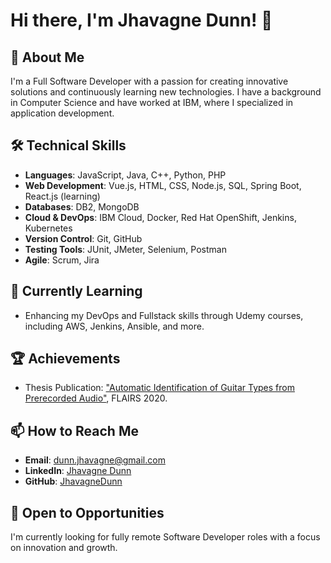# Hi there, I'm Jhavagne Dunn! 👋

## 🚀 About Me
I'm a Full Software Developer with a passion for creating innovative solutions and continuously learning new technologies. I have a background in Computer Science and have worked at IBM, where I specialized in application development.

## 🛠 Technical Skills
- **Languages**: JavaScript, Java, C++, Python, PHP
- **Web Development**: Vue.js, HTML, CSS, Node.js, SQL, Spring Boot, React.js (learning)
- **Databases**: DB2, MongoDB
- **Cloud & DevOps**: IBM Cloud, Docker, Red Hat OpenShift, Jenkins, Kubernetes
- **Version Control**: Git, GitHub
- **Testing Tools**: JUnit, JMeter, Selenium, Postman
- **Agile**: Scrum, Jira

## 🌱 Currently Learning
- Enhancing my DevOps and Fullstack skills through Udemy courses, including AWS, Jenkins, Ansible, and more.

## 🏆 Achievements
- Thesis Publication: ["Automatic Identification of Guitar Types from Prerecorded Audio"](https://cdn.aaai.org/ocs/18453/18453-79393-1-PB.pdf), FLAIRS 2020.

## 📫 How to Reach Me
- **Email**: dunn.jhavagne@gmail.com
- **LinkedIn**: [Jhavagne Dunn](https://www.linkedin.com/in/jhavagne-dunn-0bb196114)
- **GitHub**: [JhavagneDunn](https://github.com/jhavagned)

## 💼 Open to Opportunities
I'm currently looking for fully remote Software Developer roles with a focus on innovation and growth.


<!---
jhavagned/jhavagned is a ✨ special ✨ repository because its `README.md` (this file) appears on your GitHub profile.
You can click the Preview link to take a look at your changes.
--->

